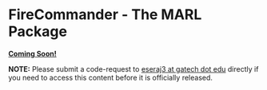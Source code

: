 # FireCommander - The MARL Package

**<u>Coming Soon!</u>** 

**NOTE:** Please submit a code-request to <u>eseraj3 at gatech dot edu</u> directly if you need to access this content before it is officially released.